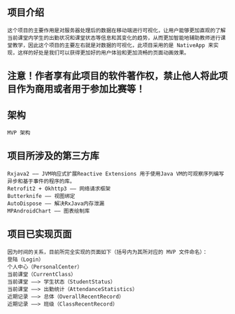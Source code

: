 ##  项目介绍
    这个项目的主要作用是对服务器处理后的数据在移动端进行可视化，让用户能够更加直观的了解当前课堂内学生的出勤状况和课堂状态等信息和其变化的趋势，从而更加智能地辅助教师进行课堂教学，因此这个项目的主要左右就是对数据的可视化，此项目采用的是 NativeApp 来实现，这样的好处是我们可以获得更加好的用户体验和更加流畅的页面动画效果。
## 注意！作者享有此项目的软件著作权，禁止他人将此项目作为商用或者用于参加比赛等！
## 架构
    MVP 架构
## 项目所涉及的第三方库
    Rxjava2 —— JVM响应式扩展Reactive Extensions 用于使用Java VM的可观察序列编写异步和基于事件的程序的库。
    Retrofit2 + Okhttp3 —— 网络请求框架
    Butterknife —— 视图绑定
    AutoDispose —— 解决RxJava内存泄漏
    MPAndroidChart —— 图表绘制库
## 项目已实现页面
    因为时间的关系，目前所完全实现的页面如下（括号内为其所对应的 MVP 文件命名）：
    登陆（Login）
    个人中心（PersonalCenter）
    当前课堂（CurrentClass）
    当前课堂 ——> 学生状态（StudentStatus）
    当前课堂 ——> 出勤统计（AttendanceStatistics）
    近期记录 ——> 总体（OverallRecentRecord）
    近期记录 ——> 班级（ClassRecentRecord）
